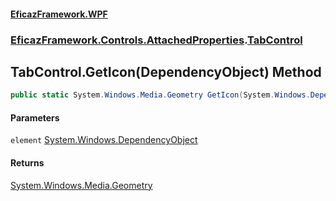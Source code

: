#### [EficazFramework.WPF](EficazFrameworkWPF.md 'EficazFramework WPF')
### [EficazFramework.Controls.AttachedProperties](EficazFrameworkWPF.md#EficazFramework.Controls.AttachedProperties 'EficazFramework.Controls.AttachedProperties').[TabControl](EficazFramework.Controls.AttachedProperties/TabControl.md 'EficazFramework.Controls.AttachedProperties.TabControl')

## TabControl.GetIcon(DependencyObject) Method

```csharp
public static System.Windows.Media.Geometry GetIcon(System.Windows.DependencyObject element);
```
#### Parameters

<a name='EficazFramework.Controls.AttachedProperties.TabControl.GetIcon(System.Windows.DependencyObject).element'></a>

`element` [System.Windows.DependencyObject](https://docs.microsoft.com/en-us/dotnet/api/System.Windows.DependencyObject 'System.Windows.DependencyObject')

#### Returns
[System.Windows.Media.Geometry](https://docs.microsoft.com/en-us/dotnet/api/System.Windows.Media.Geometry 'System.Windows.Media.Geometry')